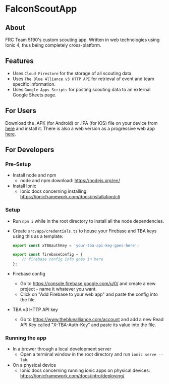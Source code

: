 # FalconScoutApp

## About

FRC Team 5190's custom scouting app. Written in web technologies using Ionic 4, thus being completely cross-platform.

## Features

- Uses `Cloud Firestore` for the storage of all scouting data.
- Uses `The Blue Alliance v3 HTTP API` for retrieval of event and team specific information.
- Uses `Google Apps Scripts` for posting scouting data to an external Google Sheets page.

## For Users

Download the .APK (for Android) or .IPA (for iOS) file on your device from [here](https://github.com/Link07109/FalconScoutApp/releases) and install it.
There is also a web version as a progressive web app [here](https://falconscoutapp.firebaseapp.com).

## For Developers

### Pre-Setup

- Install node and npm
  - node and npm download: https://nodejs.org/en/
- Install Ionic
  - Ionic docs concerning installing: https://ionicframework.com/docs/installation/cli

### Setup

- Run `npm i` while in the root directory to install all the node dependencies.
- Create `src/app/credentials.ts` to house your Firebase and TBA keys using this as a template:

  ```ts
  export const xTBAauthKey = 'your-tba-api-key-goes-here';

  export const firebaseConfig = {
      // firebase config info goes in here
  };

- Firebase config
  - Go to <https://console.firebase.google.com/u/0/> and create a new project - name it whatever you want.
  - Click on "Add Firebase to your web app" and paste the config into the file.
- TBA v3 HTTP API key
  - Go to <https://www.thebluealliance.com/account> and add a new Read API Key called "X-TBA-Auth-Key" and paste its value into the file.

### Running the app

- In a brower through a local development server
  - Open a terminal window in the root directory and run `ionic serve --lab`.
- On a physical device
  - Ionic docs concerning running ionic apps on physical devices: <https://ionicframework.com/docs/intro/deploying/>
